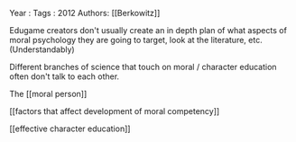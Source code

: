 Year   :
Tags   : 2012
Authors: [[Berkowitz]]

Edugame creators don't usually create an in depth plan of what aspects of moral psychology they are going to target, look at the literature, etc. (Understandably)

Different branches of science that touch on moral / character education often don't talk to each other.

The [[moral person]]

[[factors that affect development of moral competency]]

[[effective character education]]
